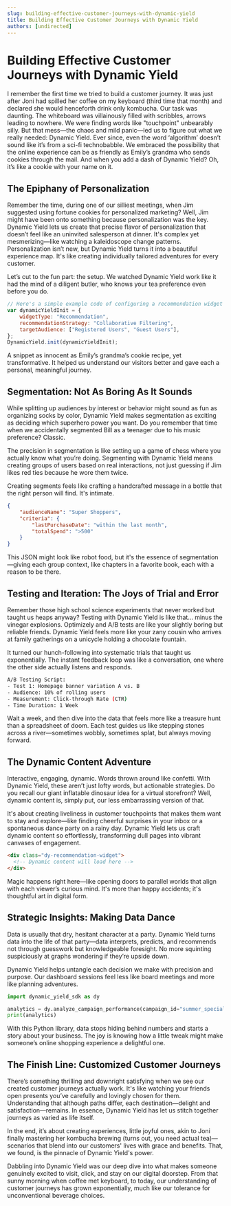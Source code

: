 ```yaml
---
slug: building-effective-customer-journeys-with-dynamic-yield
title: Building Effective Customer Journeys with Dynamic Yield
authors: [undirected]
---
```



# Building Effective Customer Journeys with Dynamic Yield

I remember the first time we tried to build a customer journey. It was just after Joni had spilled her coffee on my keyboard (third time that month) and declared she would henceforth drink only kombucha. Our task was daunting. The whiteboard was villainously filled with scribbles, arrows leading to nowhere. We were finding words like "touchpoint" unbearably silly. But that mess—the chaos and mild panic—led us to figure out what we really needed: Dynamic Yield. Ever since, even the word ‘algorithm’ doesn’t sound like it’s from a sci-fi technobabble. We embraced the possibility that the online experience can be as friendly as Emily’s grandma who sends cookies through the mail. And when you add a dash of Dynamic Yield? Oh, it’s like a cookie with your name on it.

## The Epiphany of Personalization

Remember the time, during one of our silliest meetings, when Jim suggested using fortune cookies for personalized marketing? Well, Jim might have been onto something because personalization was the key. Dynamic Yield lets us create that precise flavor of personalization that doesn’t feel like an uninvited salesperson at dinner. It's complex yet mesmerizing—like watching a kaleidoscope change patterns. Personalization isn’t new, but Dynamic Yield turns it into a beautiful experience map. It's like creating individually tailored adventures for every customer.

Let’s cut to the fun part: the setup. We watched Dynamic Yield work like it had the mind of a diligent butler, who knows your tea preference even before you do.

```javascript
// Here's a simple example code of configuring a recommendation widget
var dynamicYieldInit = {
    widgetType: "Recommendation",
    recommendationStrategy: "Collaborative Filtering", 
    targetAudience: ["Registered Users", "Guest Users"],
};
DynamicYield.init(dynamicYieldInit);
```

A snippet as innocent as Emily’s grandma’s cookie recipe, yet transformative. It helped us understand our visitors better and gave each a personal, meaningful journey. 

## Segmentation: Not As Boring As It Sounds

While splitting up audiences by interest or behavior might sound as fun as organizing socks by color, Dynamic Yield makes segmentation as exciting as deciding which superhero power you want. Do you remember that time when we accidentally segmented Bill as a teenager due to his music preference? Classic.

The precision in segmentation is like setting up a game of chess where you actually know what you’re doing. Segmenting with Dynamic Yield means creating groups of users based on real interactions, not just guessing if Jim likes red ties because he wore them twice. 

Creating segments feels like crafting a handcrafted message in a bottle that the right person will find. It's intimate.

```json
{
    "audienceName": "Super Shoppers",
    "criteria": {
        "lastPurchaseDate": "within the last month",
        "totalSpend": ">500"
    }
}
```

This JSON might look like robot food, but it's the essence of segmentation—giving each group context, like chapters in a favorite book, each with a reason to be there.

## Testing and Iteration: The Joys of Trial and Error

Remember those high school science experiments that never worked but taught us heaps anyway? Testing with Dynamic Yield is like that... minus the vinegar explosions. Optimizely and A/B tests are like your slightly boring but reliable friends. Dynamic Yield feels more like your zany cousin who arrives at family gatherings on a unicycle holding a chocolate fountain.

It turned our hunch-following into systematic trials that taught us exponentially. The instant feedback loop was like a conversation, one where the other side actually listens and responds.

```bash
A/B Testing Script:
- Test 1: Homepage banner variation A vs. B
- Audience: 10% of rolling users
- Measurement: Click-through Rate (CTR)
- Time Duration: 1 Week
```

Wait a week, and then dive into the data that feels more like a treasure hunt than a spreadsheet of doom. Each test guides us like stepping stones across a river—sometimes wobbly, sometimes splat, but always moving forward.

## The Dynamic Content Adventure

Interactive, engaging, dynamic. Words thrown around like confetti. With Dynamic Yield, these aren’t just lofty words, but actionable strategies. Do you recall our giant inflatable dinosaur idea for a virtual storefront? Well, dynamic content is, simply put, our less embarrassing version of that.

It's about creating liveliness in customer touchpoints that makes them want to stay and explore—like finding cheerful surprises in your inbox or a spontaneous dance party on a rainy day. Dynamic Yield lets us craft dynamic content so effortlessly, transforming dull pages into vibrant canvases of engagement.

```html
<div class="dy-recommendation-widget">
  <!-- Dynamic content will load here -->
</div>
```

Magic happens right here—like opening doors to parallel worlds that align with each viewer’s curious mind. It's more than happy accidents; it's thoughtful art in digital form.

## Strategic Insights: Making Data Dance

Data is usually that dry, hesitant character at a party. Dynamic Yield turns data into the life of that party—data interprets, predicts, and recommends not through guesswork but knowledgeable foresight. No more squinting suspiciously at graphs wondering if they’re upside down.

Dynamic Yield helps untangle each decision we make with precision and purpose. Our dashboard sessions feel less like board meetings and more like planning adventures.

```python
import dynamic_yield_sdk as dy

analytics = dy.analyze_campaign_performance(campaign_id="summer_special")
print(analytics)
```

With this Python library, data stops hiding behind numbers and starts a story about your business. The joy is knowing how a little tweak might make someone’s online shopping experience a delightful one.

## The Finish Line: Customized Customer Journeys

There’s something thrilling and downright satisfying when we see our created customer journeys actually work. It's like watching your friends open presents you’ve carefully and lovingly chosen for them. Understanding that although paths differ, each destination—delight and satisfaction—remains. In essence, Dynamic Yield has let us stitch together journeys as varied as life itself.

In the end, it’s about creating experiences, little joyful ones, akin to Joni finally mastering her kombucha brewing (turns out, you need actual tea)—scenarios that blend into our customers' lives with grace and benefits. That, we found, is the pinnacle of Dynamic Yield's power.

Dabbling into Dynamic Yield was our deep dive into what makes someone genuinely excited to visit, click, and stay on our digital doorstep. From that sunny morning when coffee met keyboard, to today, our understanding of customer journeys has grown exponentially, much like our tolerance for unconventional beverage choices.